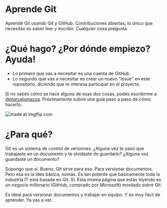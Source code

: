 # Aprende Git
Aprendé Git usando Git y GitHub. Contribuciones abiertas, lo único que necesitás es saber leer y escribir. Cualquier cosa preguntá.

# ¿Qué hago? ¿Por dónde empiezo? Ayuda!
- Lo primero que vas a necesitar es una cuenta de GitHub.
- Lo segundo que vas a necesitar es crear un nuevo "Issue" en este repositorio, diciendo que te interesa participar en el proyecto.

Si no sabés cómo se hace alguna de esas dos cosas, podés escribirme a [@marcelomazza](https://twitter.com/marcelomazza). Próximamente subiré una guía paso a paso de cómo hacerlo.

<img src="https://i.imgflip.com/6fwien.jpg" title="made at imgflip.com"/>

# ¿Para qué?
Git es un sistema de control de versiones. ¿Alguna vez te pasó que trabajaste en un documento y te olvidaste de guardarlo? ¿Alguna vez guardaste un documento?

Supongo que sí. Bueno, Git sirve para eso. Para versionar documentos. Pero esa es la idea básica, nomás. Es tan potente que básicamente toda la industria IT está basada en Git. Sí. Esta misma página que estás leyendo es un negocio millonario (GitHub, comprado por Microsoft) montado sobre Git.

Es ideal para versionar documentos y trabajar en equipo. Y es muy fácil de aprender. Ya vas a ver.




